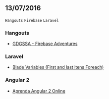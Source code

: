 13/07/2016
----------

`Hangouts` `Firebase` `Laravel`

### Hangouts

- [GDGSSA - Firebase Adventures](https://www.youtube.com/watch?v=2mcQ4t_M_CU)


### Laravel

- [Blade Variables (First and last itens Foreach)](http://laraveldaily.com/blade-foreach-firstlast-item-of-the-array/)


### Angular 2

- [Aprenda Angular 2 Online](http://aprendaangular2.online/)
